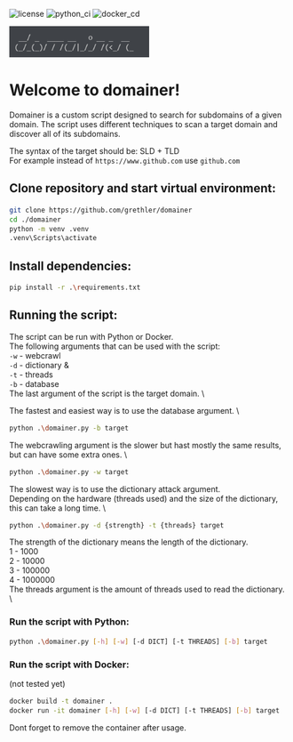 ![license](https://img.shields.io/badge/License-GNU_GPLv3-blue)
![python_ci](https://github.com/grethler/domainer/actions/workflows/python.yml/badge.svg)
![docker_cd](https://github.com/grethler/domainer/actions/workflows/docker.yml/badge.svg)

<img src="./domainer.png" width="50%">

# Welcome to domainer!

Domainer is a custom script designed to search for subdomains of a given domain. 
The script uses different techniques to scan a target domain and discover all of its subdomains. 

The syntax of the target should be: SLD + TLD \
For example instead of `https://www.github.com` use `github.com`

## Clone repository and start virtual environment:
```bash
git clone https://github.com/grethler/domainer
cd ./domainer
python -m venv .venv
.venv\Scripts\activate
```

## Install dependencies:
```bash
pip install -r .\requirements.txt
```

## Running the script:
The script can be run with Python or Docker. \
The following arguments that can be used with the script: \
`-w` - webcrawl \
`-d` - dictionary &\
`-t` - threads \
`-b` - database \
The last argument of the script is the target domain. \

The fastest and easiest way is to use the database argument. \
```bash
python .\domainer.py -b target
```
The webcrawling argument is the slower but hast mostly the same results, \
but can have some extra ones. \
```bash
python .\domainer.py -w target
```
The slowest way is to use the dictionary attack argument. \
Depending on the hardware (threads used) and the size of the dictionary, \
this can take a long time. \
```bash
python .\domainer.py -d {strength} -t {threads} target
```
The strength of the dictionary means the length of the dictionary. \
1 - 1000 \
2 - 10000 \
3 - 100000 \
4 - 1000000 \
The threads argument is the amount of threads used to read the dictionary. \

### Run the script with Python:
```bash
python .\domainer.py [-h] [-w] [-d DICT] [-t THREADS] [-b] target
```

### Run the script with Docker:
(not tested yet)
```bash
docker build -t domainer .
docker run -it domainer [-h] [-w] [-d DICT] [-t THREADS] [-b] target
```
Dont forget to remove the container after usage.
